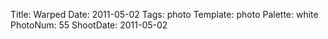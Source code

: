 Title: Warped
Date: 2011-05-02
Tags: photo
Template: photo
Palette: white
PhotoNum: 55
ShootDate: 2011-05-02
